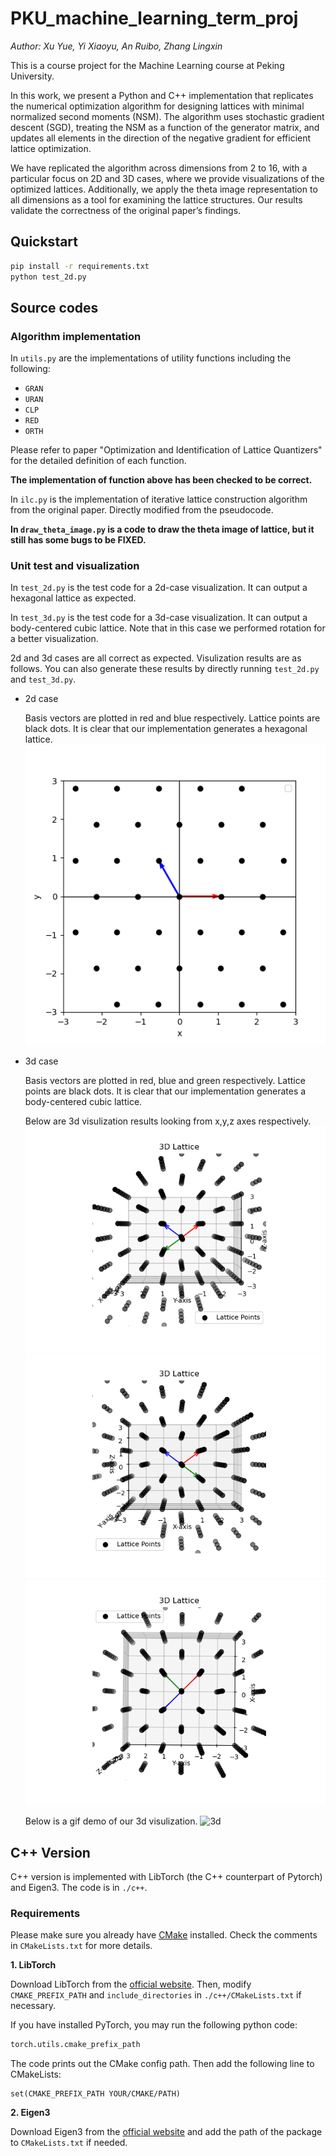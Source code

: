 # PKU_machine_learning_term_proj

*Author: Xu Yue, Yi Xiaoyu, An Ruibo, Zhang Lingxin*

This is a course project for the Machine Learning course at Peking University. 

In this work, we present a Python and C++ implementation that replicates the numerical optimization algorithm for designing lattices with minimal normalized second moments (NSM). The algorithm uses stochastic gradient descent (SGD), treating the NSM as a function of the generator matrix, and updates all elements in the direction of the negative gradient for efficient lattice optimization.

We have replicated the algorithm across dimensions from 2 to 16, with a particular focus on 2D and 3D cases, where we provide visualizations of the optimized lattices. Additionally, we apply the theta image representation to all dimensions as a tool for examining the lattice structures. Our results validate the correctness of the original paper’s findings.

## Quickstart

```bash
pip install -r requirements.txt
python test_2d.py
```

## Source codes

### Algorithm implementation

In `utils.py` are the implementations of utility functions including the following:

- `GRAN`
- `URAN`
- `CLP`
- `RED`
- `ORTH`
  
Please refer to paper "Optimization and Identification of Lattice Quantizers" for the detailed definition of each function.

**The implementation of function above has been checked to be correct.**

In `ilc.py` is the implementation of iterative lattice construction algorithm from the original paper. Directly modified from the pseudocode. 

**In `draw_theta_image.py` is a code to draw the theta image of lattice, but it still has some bugs to be FIXED.**

### Unit test and visualization

In `test_2d.py` is the test code for a 2d-case visualization. It can output a hexagonal lattice as expected. 


In `test_3d.py` is the test code for a 3d-case visualization. It can output a body-centered cubic lattice. Note that in this case we performed rotation for a better visualization.

2d and 3d cases are all correct as expected. Visulization results are as follows. You can also generate these results by directly running `test_2d.py` and `test_3d.py`.

- 2d case

  
  Basis vectors are plotted in red and blue respectively. Lattice points are black dots. It is clear that our implementation generates a hexagonal lattice.
  ![2d](figures/2d.png)

- 3d case

  
  Basis vectors are plotted in red, blue and green respectively. Lattice points are black dots. It is clear that our implementation generates a body-centered cubic lattice.

  Below are 3d visulization results looking from x,y,z axes respectively.
  ![3d](figures/3d_look_from_x.png)
  ![3d](figures/3d_look_from_y.png)
  ![3d](figures/3d_look_from_z.png)

  Below is a gif demo of our 3d visulization.
  ![3d](figures/3d_rotation_up_down.gif)

## C++ Version

C++ version is implemented with LibTorch (the C++ counterpart of Pytorch) and Eigen3. The code is in `./c++`.

### Requirements
Please make sure you already have [CMake](https://cmake.org/) installed. Check the comments in `CMakeLists.txt` for more details.

**1. LibTorch**

Download LibTorch from the [official website](https://pytorch.org/cppdocs/installing.html).
Then, modify `CMAKE_PREFIX_PATH` and `include_directories` in `./c++/CMakeLists.txt` if necessary.

If you have installed PyTorch, you may run the following python code:
  ```python
  torch.utils.cmake_prefix_path
  ```
The code prints out the CMake config path. Then add the following line to CMakeLists:
```
set(CMAKE_PREFIX_PATH YOUR/CMAKE/PATH)
```

**2. Eigen3**

Download Eigen3 from the [official website](https://eigen.tuxfamily.org/) and add the path of the package to `CMakeLists.txt` if needed.